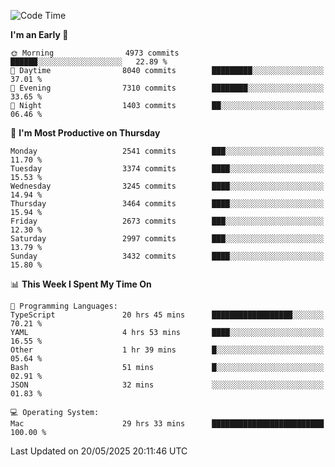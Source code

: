 <!--START_SECTION:waka-->
![Code Time](http://img.shields.io/badge/Code%20Time-5%2C098%20hrs%206%20mins-blue)

**I'm an Early 🐤** 

```text
🌞 Morning                4973 commits        ██████░░░░░░░░░░░░░░░░░░░   22.89 % 
🌆 Daytime                8040 commits        █████████░░░░░░░░░░░░░░░░   37.01 % 
🌃 Evening                7310 commits        ████████░░░░░░░░░░░░░░░░░   33.65 % 
🌙 Night                  1403 commits        ██░░░░░░░░░░░░░░░░░░░░░░░   06.46 % 
```
📅 **I'm Most Productive on Thursday** 

```text
Monday                   2541 commits        ███░░░░░░░░░░░░░░░░░░░░░░   11.70 % 
Tuesday                  3374 commits        ████░░░░░░░░░░░░░░░░░░░░░   15.53 % 
Wednesday                3245 commits        ████░░░░░░░░░░░░░░░░░░░░░   14.94 % 
Thursday                 3464 commits        ████░░░░░░░░░░░░░░░░░░░░░   15.94 % 
Friday                   2673 commits        ███░░░░░░░░░░░░░░░░░░░░░░   12.30 % 
Saturday                 2997 commits        ███░░░░░░░░░░░░░░░░░░░░░░   13.79 % 
Sunday                   3432 commits        ████░░░░░░░░░░░░░░░░░░░░░   15.80 % 
```


📊 **This Week I Spent My Time On** 

```text
💬 Programming Languages: 
TypeScript               20 hrs 45 mins      ██████████████████░░░░░░░   70.21 % 
YAML                     4 hrs 53 mins       ████░░░░░░░░░░░░░░░░░░░░░   16.55 % 
Other                    1 hr 39 mins        █░░░░░░░░░░░░░░░░░░░░░░░░   05.64 % 
Bash                     51 mins             █░░░░░░░░░░░░░░░░░░░░░░░░   02.91 % 
JSON                     32 mins             ░░░░░░░░░░░░░░░░░░░░░░░░░   01.83 % 

💻 Operating System: 
Mac                      29 hrs 33 mins      █████████████████████████   100.00 % 
```


 Last Updated on 20/05/2025 20:11:46 UTC
<!--END_SECTION:waka-->
